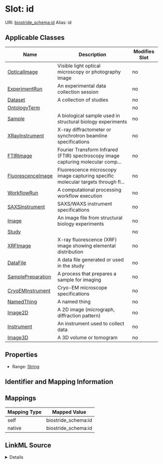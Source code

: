 

# Slot: id 



URI: [biostride_schema:id](https://w3id.org/biostride/schema/id)
Alias: id

<!-- no inheritance hierarchy -->





## Applicable Classes

| Name | Description | Modifies Slot |
| --- | --- | --- |
| [OpticalImage](OpticalImage.md) | Visible light optical microscopy or photography image |  no  |
| [ExperimentRun](ExperimentRun.md) | An experimental data collection session |  no  |
| [Dataset](Dataset.md) | A collection of studies |  no  |
| [OntologyTerm](OntologyTerm.md) |  |  no  |
| [Sample](Sample.md) | A biological sample used in structural biology experiments |  no  |
| [XRayInstrument](XRayInstrument.md) | X-ray diffractometer or synchrotron beamline specifications |  no  |
| [FTIRImage](FTIRImage.md) | Fourier Transform Infrared (FTIR) spectroscopy image capturing molecular comp... |  no  |
| [FluorescenceImage](FluorescenceImage.md) | Fluorescence microscopy image capturing specific molecular targets through fl... |  no  |
| [WorkflowRun](WorkflowRun.md) | A computational processing workflow execution |  no  |
| [SAXSInstrument](SAXSInstrument.md) | SAXS/WAXS instrument specifications |  no  |
| [Image](Image.md) | An image file from structural biology experiments |  no  |
| [Study](Study.md) |  |  no  |
| [XRFImage](XRFImage.md) | X-ray fluorescence (XRF) image showing elemental distribution |  no  |
| [DataFile](DataFile.md) | A data file generated or used in the study |  no  |
| [SamplePreparation](SamplePreparation.md) | A process that prepares a sample for imaging |  no  |
| [CryoEMInstrument](CryoEMInstrument.md) | Cryo-EM microscope specifications |  no  |
| [NamedThing](NamedThing.md) | A named thing |  no  |
| [Image2D](Image2D.md) | A 2D image (micrograph, diffraction pattern) |  no  |
| [Instrument](Instrument.md) | An instrument used to collect data |  no  |
| [Image3D](Image3D.md) | A 3D volume or tomogram |  no  |






## Properties

* Range: [String](String.md)




## Identifier and Mapping Information







## Mappings

| Mapping Type | Mapped Value |
| ---  | ---  |
| self | biostride_schema:id |
| native | biostride_schema:id |




## LinkML Source

<details>
```yaml
name: id
alias: id
domain_of:
- NamedThing
- OntologyTerm
range: string

```
</details>